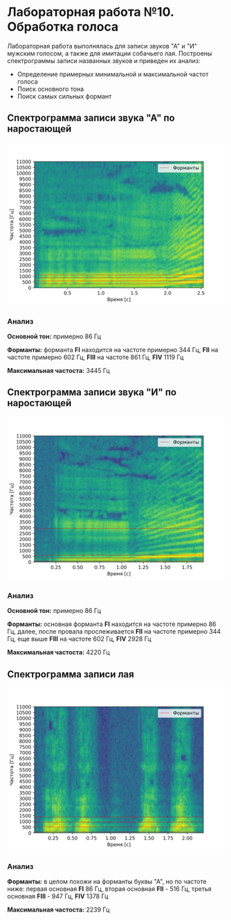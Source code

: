 # Лабораторная работа №10. Обработка голоса
Лабораторная работа выполнялась для записи звуков "А" и "И" мужским голосом, а также для имитации собачьего лая.
Построены спектрограммы записи названных звуков и приведен их анализ: 
- Определение примерных минимальной и максимальной частот голоса
- Поиск основного тона
- Поиск самых сильных формант

## Спектрограмма записи звука "А" по наростающей
![](results/spectrogram_a.png)

### Анализ
**Основной тон:** примерно 86 Гц

**Форманты:** форманта **FI** находится на частоте примерно 344 Гц, **FII** на частоте примерно 602 Гц,
**FIII** на частоте 861 Гц, **FIV** 1119 Гц

**Максимальная частоста:** 3445 Гц

## Спектрограмма записи звука "И" по наростающей
![](results/spectrogram_i.png)

### Анализ
**Основной тон:** примерно 86 Гц

**Форманты:** основная форманта **FI** находится на частоте примерно 86 Гц, далее, после провала прослеживается **FII** на частоте примерно 344 Гц, еще выше  **FIII** на частоте 602 Гц, **FIV** 2928 Гц

**Максимальная частоста:** 4220 Гц

## Спектрограмма записи лая
![](results/spectrogram_gav.png)

### Анализ
**Форманты:** в целом похожи на форманты буквы "А", но по частоте ниже: первая основная **FI** 86 Гц, вторая основная **FII** - 516 Гц, третья основная **FIII** - 947 Гц, **FIV** 1378 Гц

**Максимальная частоста:** 2239 Гц